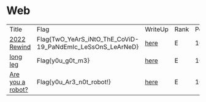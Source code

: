 # Web
<table>
	<tr>
    		<td>Title</td>
    		<td>Flag</td>
    		<td>WriteUp</td>
            <td>Rank</td>
			<td>Points</td>
 	</tr>
	<tr>
		<td><a href="https://ctf.viblo.asia/puzzles/2022-rewind-6r0rb8z45pd">2022 Rewind</a></td>
		<td>Flag{TwO_YeArS_iNtO_ThE_CoViD-19_PaNdEmIc_LeSsOnS_LeArNeD}</td>
        <td><a href="./2022%20Rewind/2022_Rewind.md">here</a></td>
        <td>E</td>
		<td>100</td>
	</tr>
    	<tr>
		<td><a href="https://ctf.viblo.asia/puzzles/long-leg-a3o4big1ogm">long leg</a></td>
		<td>Flag{y0u_g0t_m3}</td>
        <td><a href="./long%20leg/long_leg.md">here</a></td>
        <td>E</td>
		<td>100</td>
	</tr>
	</tr>
    	<tr>
		<td><a href="https://ctf.viblo.asia/puzzles/are-you-a-robot-tguienovsz0">Are you a robot?</a></td>
		<td>Flag{y0u_Ar3_n0t_robot!}</td>
        <td><a href="./Are%20you%20a%20robot/wu.md">here</a></td>
        <td>E</td>
		<td>100</td>
	</tr>
</table>